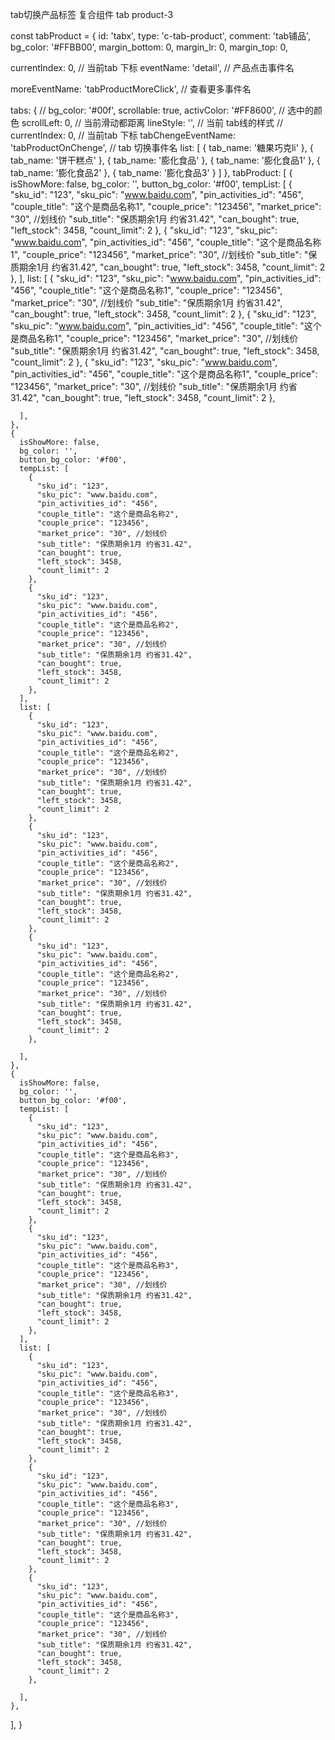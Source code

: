 tab切换产品标签
  复合组件
    tab
    product-3

const tabProduct = {
  id: 'tabx',
  type: 'c-tab-product',
  comment: 'tab铺品',
  bg_color: '#FFBB00',
  margin_bottom: 0,
  margin_lr: 0,
  margin_top: 0,

  currentIndex: 0, // 当前tab 下标
  eventName: 'detail', // 产品点击事件名

  moreEventName: 'tabProductMoreClick', // 查看更多事件名

  tabs: {
    // bg_color: '#00f',
    scrollable: true,
    activColor: '#FF8600', // 选中的颜色
    scrollLeft: 0, // 当前滑动都距离
    lineStyle: '', // 当前 tab线的样式
    // currentIndex: 0, // 当前tab 下标
    tabChengeEventName: 'tabProductOnChenge', // tab 切换事件名
    list: [
      {
        tab_name: '糖果巧克li'
      },
      {
        tab_name: '饼干糕点'
      },
      {
        tab_name: '膨化食品'
      },
      {
        tab_name: '膨化食品1'
      },
      {
        tab_name: '膨化食品2'
      },
      {
        tab_name: '膨化食品3'
      }
    ]
  },
  tabProduct: [
    {
      isShowMore: false,
      bg_color: '',
      button_bg_color: '#f00',
      tempList: [
        {
          "sku_id": "123",
          "sku_pic": "www.baidu.com",
          "pin_activities_id": "456",
          "couple_title": "这个是商品名称1",
          "couple_price": "123456",
          "market_price": "30", //划线价
          "sub_title": "保质期余1月 约省31.42",
          "can_bought": true,
          "left_stock": 3458,
          "count_limit": 2
        },
        {
          "sku_id": "123",
          "sku_pic": "www.baidu.com",
          "pin_activities_id": "456",
          "couple_title": "这个是商品名称1",
          "couple_price": "123456",
          "market_price": "30", //划线价
          "sub_title": "保质期余1月 约省31.42",
          "can_bought": true,
          "left_stock": 3458,
          "count_limit": 2
        },
      ],
      list: [
        {
          "sku_id": "123",
          "sku_pic": "www.baidu.com",
          "pin_activities_id": "456",
          "couple_title": "这个是商品名称1",
          "couple_price": "123456",
          "market_price": "30", //划线价
          "sub_title": "保质期余1月 约省31.42",
          "can_bought": true,
          "left_stock": 3458,
          "count_limit": 2
        },
        {
          "sku_id": "123",
          "sku_pic": "www.baidu.com",
          "pin_activities_id": "456",
          "couple_title": "这个是商品名称1",
          "couple_price": "123456",
          "market_price": "30", //划线价
          "sub_title": "保质期余1月 约省31.42",
          "can_bought": true,
          "left_stock": 3458,
          "count_limit": 2
        },
        {
          "sku_id": "123",
          "sku_pic": "www.baidu.com",
          "pin_activities_id": "456",
          "couple_title": "这个是商品名称1",
          "couple_price": "123456",
          "market_price": "30", //划线价
          "sub_title": "保质期余1月 约省31.42",
          "can_bought": true,
          "left_stock": 3458,
          "count_limit": 2
        },

      ],
    },
    {
      isShowMore: false,
      bg_color: '',
      button_bg_color: '#f00',
      tempList: [
        {
          "sku_id": "123",
          "sku_pic": "www.baidu.com",
          "pin_activities_id": "456",
          "couple_title": "这个是商品名称2",
          "couple_price": "123456",
          "market_price": "30", //划线价
          "sub_title": "保质期余1月 约省31.42",
          "can_bought": true,
          "left_stock": 3458,
          "count_limit": 2
        },
        {
          "sku_id": "123",
          "sku_pic": "www.baidu.com",
          "pin_activities_id": "456",
          "couple_title": "这个是商品名称2",
          "couple_price": "123456",
          "market_price": "30", //划线价
          "sub_title": "保质期余1月 约省31.42",
          "can_bought": true,
          "left_stock": 3458,
          "count_limit": 2
        },
      ],
      list: [
        {
          "sku_id": "123",
          "sku_pic": "www.baidu.com",
          "pin_activities_id": "456",
          "couple_title": "这个是商品名称2",
          "couple_price": "123456",
          "market_price": "30", //划线价
          "sub_title": "保质期余1月 约省31.42",
          "can_bought": true,
          "left_stock": 3458,
          "count_limit": 2
        },
        {
          "sku_id": "123",
          "sku_pic": "www.baidu.com",
          "pin_activities_id": "456",
          "couple_title": "这个是商品名称2",
          "couple_price": "123456",
          "market_price": "30", //划线价
          "sub_title": "保质期余1月 约省31.42",
          "can_bought": true,
          "left_stock": 3458,
          "count_limit": 2
        },
        {
          "sku_id": "123",
          "sku_pic": "www.baidu.com",
          "pin_activities_id": "456",
          "couple_title": "这个是商品名称2",
          "couple_price": "123456",
          "market_price": "30", //划线价
          "sub_title": "保质期余1月 约省31.42",
          "can_bought": true,
          "left_stock": 3458,
          "count_limit": 2
        },

      ],
    },
    {
      isShowMore: false,
      bg_color: '',
      button_bg_color: '#f00',
      tempList: [
        {
          "sku_id": "123",
          "sku_pic": "www.baidu.com",
          "pin_activities_id": "456",
          "couple_title": "这个是商品名称3",
          "couple_price": "123456",
          "market_price": "30", //划线价
          "sub_title": "保质期余1月 约省31.42",
          "can_bought": true,
          "left_stock": 3458,
          "count_limit": 2
        },
        {
          "sku_id": "123",
          "sku_pic": "www.baidu.com",
          "pin_activities_id": "456",
          "couple_title": "这个是商品名称3",
          "couple_price": "123456",
          "market_price": "30", //划线价
          "sub_title": "保质期余1月 约省31.42",
          "can_bought": true,
          "left_stock": 3458,
          "count_limit": 2
        },
      ],
      list: [
        {
          "sku_id": "123",
          "sku_pic": "www.baidu.com",
          "pin_activities_id": "456",
          "couple_title": "这个是商品名称3",
          "couple_price": "123456",
          "market_price": "30", //划线价
          "sub_title": "保质期余1月 约省31.42",
          "can_bought": true,
          "left_stock": 3458,
          "count_limit": 2
        },
        {
          "sku_id": "123",
          "sku_pic": "www.baidu.com",
          "pin_activities_id": "456",
          "couple_title": "这个是商品名称3",
          "couple_price": "123456",
          "market_price": "30", //划线价
          "sub_title": "保质期余1月 约省31.42",
          "can_bought": true,
          "left_stock": 3458,
          "count_limit": 2
        },
        {
          "sku_id": "123",
          "sku_pic": "www.baidu.com",
          "pin_activities_id": "456",
          "couple_title": "这个是商品名称3",
          "couple_price": "123456",
          "market_price": "30", //划线价
          "sub_title": "保质期余1月 约省31.42",
          "can_bought": true,
          "left_stock": 3458,
          "count_limit": 2
        },

      ],
    },
  ],
}
